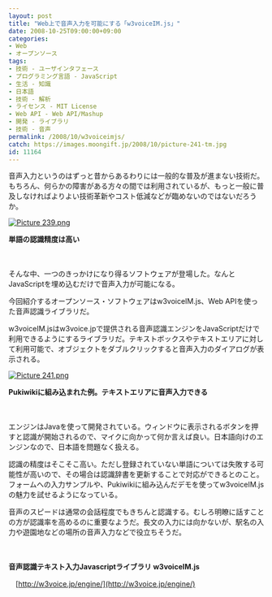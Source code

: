 ```yaml
---
layout: post
title: "Web上で音声入力を可能にする「w3voiceIM.js」"
date: 2008-10-25T09:00:00+09:00
categories:
- Web
- オープンソース
tags: 
- 技術 - ユーザインタフェース
- プログラミング言語 - JavaScript
- 生活 - 知識
- 日本語
- 技術 - 解析
- ライセンス - MIT License
- Web API - Web API/Mashup
- 開発 - ライブラリ
- 技術 - 音声
permalink: /2008/10/w3voiceimjs/
catch: https://images.moongift.jp/2008/10/picture-241-tm.jpg
id: 11164
---
```

音声入力というのはずっと昔からあるわりには一般的な普及が進まない技術だ。もちろん、何らかの障害がある方々の間では利用されているが、もっと一般に普及しなければよりよい技術革新やコスト低減などが臨めないのではないだろうか。

  

[![Picture 239.png](https://images.moongift.jp/2008/10/picture-239-tm.jpg)](https://images.moongift.jp/2008/10/picture-239.png)  
  
**単語の認識精度は高い**

  

　

  

そんな中、一つのきっかけになり得るソフトウェアが登場した。なんとJavaScriptを埋め込むだけで音声入力が可能になる。

  

今回紹介するオープンソース・ソフトウェアはw3voiceIM.js、Web APIを使った音声認識ライブラリだ。

  
  
<!--more-->  

w3voiceIM.jsはw3voice.jpで提供される音声認識エンジンをJavaScriptだけで利用できるようにするライブラリだ。テキストボックスやテキストエリアに対して利用可能で、オブジェクトをダブルクリックすると音声入力のダイアログが表示される。

  

[![Picture 241.png](https://images.moongift.jp/2008/10/picture-241-tm.jpg)](https://images.moongift.jp/2008/10/picture-241.png)  
  
**Pukiwikiに組み込まれた例。テキストエリアに音声入力できる**

  

　

  

エンジンはJavaを使って開発されている。ウィンドウに表示されるボタンを押すと認識が開始されるので、マイクに向かって何か言えば良い。日本語向けのエンジンなので、日本語を問題なく扱える。

  

認識の精度はそこそこ高い。ただし登録されていない単語については失敗する可能性が高いので、その場合は認識辞書を更新することで対応ができるとのこと。フォームへの入力サンプルや、Pukiwikiに組み込んだデモを使ってw3voiceIM.jsの魅力を試せるようになっている。

  

音声のスピードは通常の会話程度でもきちんと認識する。むしろ明瞭に話すことの方が認識率を高めるのに重要なようだ。長文の入力には向かないが、駅名の入力や遊園地などの場所の音声入力などで役立ちそうだ。

  

　

  

**音声認識テキスト入力Javascriptライブラリ w3voiceIM.js**  
  
　[http://w3voice.jp/engine/](http://w3voice.jp/engine/)

  

